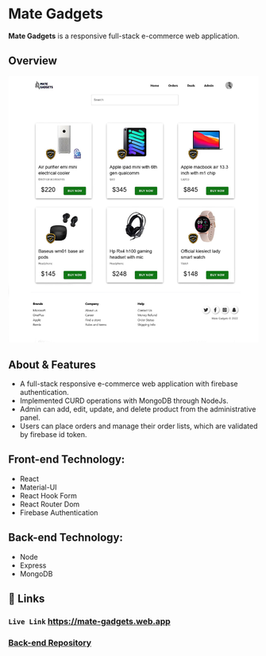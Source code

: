 
# Mate Gadgets
 **Mate Gadgets** is a responsive full-stack e-commerce web application.
## Overview
![App Screenshot](https://raw.githubusercontent.com/muhammadTawhid/mate-gadgets-client/main/src/images/Mate-Gadgets-New-01.jpeg)
## About & Features
- A full-stack responsive e-commerce web application with firebase authentication.
- Implemented CURD operations with MongoDB through NodeJs.
- Admin can add, edit, update, and delete product from the administrative panel.
- Users can place orders and manage their order lists, which are validated by firebase id token.

## Front-end Technology:

 - React 
 - Material-UI
 - React Hook Form
 - React Router Dom
 - Firebase Authentication 
 
## Back-end Technology:
 - Node
 - Express
 - MongoDB


## 🔗 Links
### `Live Link`  https://mate-gadgets.web.app

###  [Back-end Repository](https://github.com/muhammadTawhid/mate-gadgets-server)
